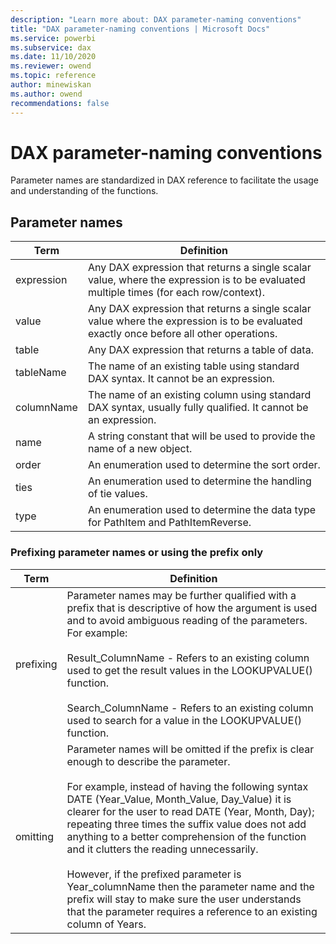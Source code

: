 ```yaml
---
description: "Learn more about: DAX parameter-naming conventions"
title: "DAX parameter-naming conventions | Microsoft Docs"
ms.service: powerbi 
ms.subservice: dax 
ms.date: 11/10/2020
ms.reviewer: owend
ms.topic: reference
author: minewiskan
ms.author: owend 
recommendations: false
---
```

# DAX parameter-naming conventions
Parameter names are standardized in DAX reference to facilitate the usage and understanding of the functions.  
  
## Parameter names  
  
|Term|Definition|  
|--------|--------------|  
|expression|Any DAX expression that returns a single scalar value, where the expression is to be evaluated multiple times (for each row/context).|  
|value|Any DAX expression that returns a single scalar value where the expression is to be evaluated exactly once before all other operations.|  
|table|Any DAX expression that returns a table of data.|  
|tableName|The name of an existing table using standard DAX syntax. It cannot be an expression.|  
|columnName|The name of an existing column using standard DAX syntax, usually fully qualified. It cannot be an expression.|  
|name|A string constant that will be used to provide the name of a new object.|  
|order|An enumeration used to determine the sort order.|  
|ties|An enumeration used to determine the handling of tie values.|  
|type|An enumeration used to determine the data type for PathItem and PathItemReverse.|  
  
### Prefixing parameter names or using the prefix only  
  
|Term|Definition|  
|--------|--------------|  
|prefixing|Parameter names may be further qualified with a prefix that is descriptive of how the argument is used and to avoid ambiguous reading of the parameters. For example:<br /><br />Result_ColumnName -  Refers to an existing column used to get the result values in the LOOKUPVALUE() function.<br /><br />Search_ColumnName - Refers to an existing column used to search for a value in the LOOKUPVALUE() function.|  
|omitting|Parameter names will be omitted if the prefix is clear enough to describe the parameter.<br /><br />For example, instead of having the following syntax DATE (Year_Value, Month_Value, Day_Value) it is clearer for the user to read DATE (Year, Month, Day); repeating three times the suffix value does not add anything to a better comprehension of the function and it clutters the reading unnecessarily.<br /><br />However, if the prefixed parameter is Year_columnName then the parameter name and the prefix will stay to make sure the user understands that the parameter requires a reference to an existing column of Years.|  
  

